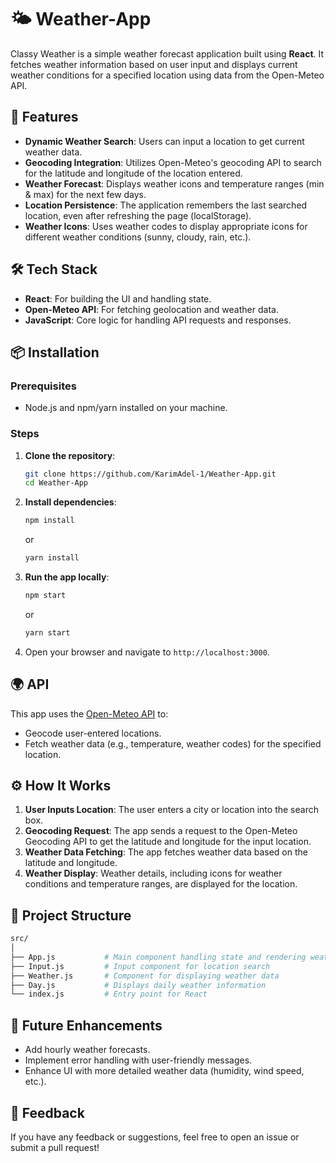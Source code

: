 # 🌤️ Weather-App

Classy Weather is a simple weather forecast application built using **React**. It fetches weather information based on user input and displays current weather conditions for a specified location using data from the Open-Meteo API.

## 🚀 Features

- **Dynamic Weather Search**: Users can input a location to get current weather data.
- **Geocoding Integration**: Utilizes Open-Meteo's geocoding API to search for the latitude and longitude of the location entered.
- **Weather Forecast**: Displays weather icons and temperature ranges (min & max) for the next few days.
- **Location Persistence**: The application remembers the last searched location, even after refreshing the page (localStorage).
- **Weather Icons**: Uses weather codes to display appropriate icons for different weather conditions (sunny, cloudy, rain, etc.).
  
## 🛠️ Tech Stack

- **React**: For building the UI and handling state.
- **Open-Meteo API**: For fetching geolocation and weather data.
- **JavaScript**: Core logic for handling API requests and responses.

## 📦 Installation

### Prerequisites

- Node.js and npm/yarn installed on your machine.

### Steps

1. **Clone the repository**:
   ```bash
   git clone https://github.com/KarimAdel-1/Weather-App.git
   cd Weather-App
   ```

2. **Install dependencies**:
   ```bash
   npm install
   ```
   or
   ```bash
   yarn install
   ```

3. **Run the app locally**:
   ```bash
   npm start
   ```
   or
   ```bash
   yarn start
   ```

4. Open your browser and navigate to `http://localhost:3000`.

## 🌍 API

This app uses the [Open-Meteo API](https://open-meteo.com/) to:

- Geocode user-entered locations.
- Fetch weather data (e.g., temperature, weather codes) for the specified location.

## ⚙️ How It Works

1. **User Inputs Location**: The user enters a city or location into the search box.
2. **Geocoding Request**: The app sends a request to the Open-Meteo Geocoding API to get the latitude and longitude for the input location.
3. **Weather Data Fetching**: The app fetches weather data based on the latitude and longitude.
4. **Weather Display**: Weather details, including icons for weather conditions and temperature ranges, are displayed for the location.

## 📂 Project Structure

```bash
src/
│
├── App.js           # Main component handling state and rendering weather
├── Input.js         # Input component for location search
├── Weather.js       # Component for displaying weather data
├── Day.js           # Displays daily weather information
└── index.js         # Entry point for React
```

## 🌟 Future Enhancements

- Add hourly weather forecasts.
- Implement error handling with user-friendly messages.
- Enhance UI with more detailed weather data (humidity, wind speed, etc.).

## 💬 Feedback

If you have any feedback or suggestions, feel free to open an issue or submit a pull request!
